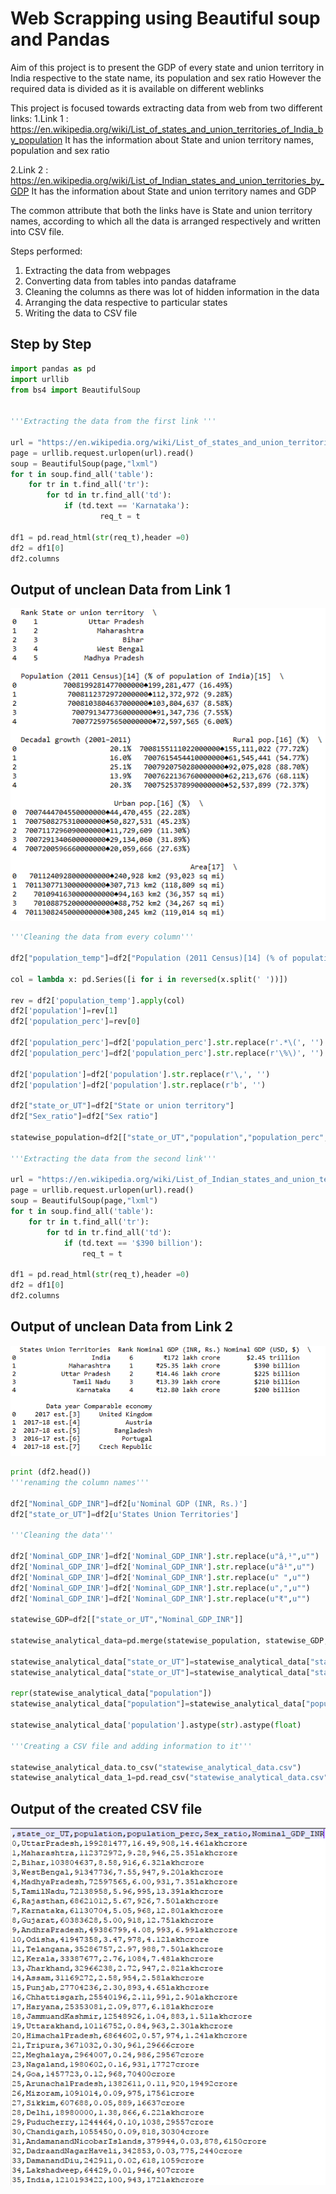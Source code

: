 # Web Scrapping using Beautiful soup and Pandas

Aim of this project is to present the GDP of every state and union territory in India respective to the state name, its population and sex ratio
However the required data is divided as it is available on different weblinks 

This project is focused towards extracting data from web from two different links:
1.Link 1 : https://en.wikipedia.org/wiki/List_of_states_and_union_territories_of_India_by_population
		   It has the information about State and union territory names, population and sex ratio

2.Link 2 : https://en.wikipedia.org/wiki/List_of_Indian_states_and_union_territories_by_GDP
		   It has the information about State and union territory names and GDP

The common attribute that both the links have is State and union territory names, according to which all the data is arranged respectively 
and written into CSV file.

Steps performed:

1. Extracting the data from webpages
2. Converting data from tables into pandas dataframe
3. Cleaning the columns as there was lot of hidden information in the data
4. Arranging the data respective to particular states
5. Writing the data to CSV file
	
## Step by Step

```python
import pandas as pd
import urllib
from bs4 import BeautifulSoup


'''Extracting the data from the first link '''

url = "https://en.wikipedia.org/wiki/List_of_states_and_union_territories_of_India_by_population"
page = urllib.request.urlopen(url).read()
soup = BeautifulSoup(page,"lxml")
for t in soup.find_all('table'):
    for tr in t.find_all('tr'):
        for td in tr.find_all('td'):
            if (td.text == 'Karnataka'):
                    req_t = t

df1 = pd.read_html(str(req_t),header =0)
df2 = df1[0]
df2.columns
```
## Output of unclean Data from Link 1
![png](images/Link1_unclean.PNG)

```python
'''Cleaning the data from every column'''

df2["population_temp"]=df2["Population (2011 Census)[14] (% of population of India)[15]"].str.replace(r'.*000000*.', '')

col = lambda x: pd.Series([i for i in reversed(x.split(' '))])

rev = df2['population_temp'].apply(col)
df2['population']=rev[1]
df2['population_perc']=rev[0]

df2['population_perc']=df2['population_perc'].str.replace(r'.*\(', '')
df2['population_perc']=df2['population_perc'].str.replace(r'\%\)', '')

df2['population']=df2['population'].str.replace(r'\,', '')
df2['population']=df2['population'].str.replace(r'b', '')

df2["state_or_UT"]=df2["State or union territory"]
df2["Sex_ratio"]=df2["Sex ratio"]

statewise_population=df2[["state_or_UT","population","population_perc","Sex_ratio"]]

'''Extracting the data from the second link'''

url = "https://en.wikipedia.org/wiki/List_of_Indian_states_and_union_territories_by_GDP"
page = urllib.request.urlopen(url).read()
soup = BeautifulSoup(page,"lxml")
for t in soup.find_all('table'):
    for tr in t.find_all('tr'):
        for td in tr.find_all('td'):
            if (td.text == '$390 billion'):
                req_t = t

df1 = pd.read_html(str(req_t),header =0)
df2 = df1[0]
df2.columns
```

## Output of unclean Data from Link 2
![png](images/Link2_unclean.PNG)

```python
print (df2.head())
'''renaming the column names'''

df2["Nominal_GDP_INR"]=df2[u'Nominal GDP (INR, Rs.)']
df2["state_or_UT"]=df2[u'States Union Territories']

'''Cleaning the data'''

df2['Nominal_GDP_INR']=df2['Nominal_GDP_INR'].str.replace(u"â‚¹",u"")
df2['Nominal_GDP_INR']=df2['Nominal_GDP_INR'].str.replace(u"â¹",u"")
df2['Nominal_GDP_INR']=df2['Nominal_GDP_INR'].str.replace(u" ",u"")
df2['Nominal_GDP_INR']=df2['Nominal_GDP_INR'].str.replace(u",",u"")
df2['Nominal_GDP_INR']=df2['Nominal_GDP_INR'].str.replace(u"₹",u"")

statewise_GDP=df2[["state_or_UT","Nominal_GDP_INR"]]

statewise_analytical_data=pd.merge(statewise_population, statewise_GDP, on='state_or_UT', how='inner')

statewise_analytical_data["state_or_UT"]=statewise_analytical_data["state_or_UT"].str.replace(u" ",u"")
statewise_analytical_data["state_or_UT"]=statewise_analytical_data["state_or_UT"].str.replace(u"Î²",u"")

repr(statewise_analytical_data["population"])
statewise_analytical_data["population"]=statewise_analytical_data["population"].str.replace(u'\xc2\x99\xc2\xa0',"")

statewise_analytical_data['population'].astype(str).astype(float)

'''Creating a CSV file and adding information to it'''

statewise_analytical_data.to_csv("statewise_analytical_data.csv")
statewise_analytical_data_1=pd.read_csv("statewise_analytical_data.csv")
```

## Output of the created CSV file
![png](images/Output.PNG)